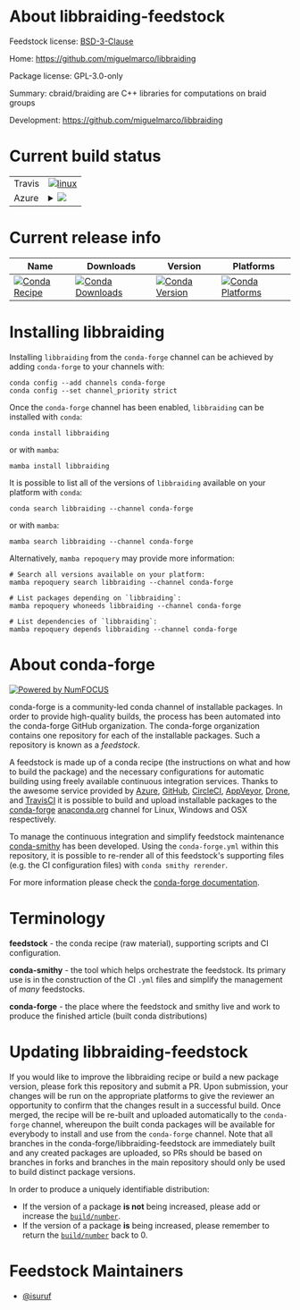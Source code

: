 About libbraiding-feedstock
===========================

Feedstock license: [BSD-3-Clause](https://github.com/conda-forge/libbraiding-feedstock/blob/main/LICENSE.txt)

Home: https://github.com/miguelmarco/libbraiding

Package license: GPL-3.0-only

Summary: cbraid/braiding are C++ libraries for computations on braid groups

Development: https://github.com/miguelmarco/libbraiding

Current build status
====================


<table><tr>
    <td>Travis</td>
    <td>
      <a href="https://app.travis-ci.com/conda-forge/libbraiding-feedstock">
        <img alt="linux" src="https://img.shields.io/travis/com/conda-forge/libbraiding-feedstock/main.svg?label=Linux">
      </a>
    </td>
  </tr>
    
  <tr>
    <td>Azure</td>
    <td>
      <details>
        <summary>
          <a href="https://dev.azure.com/conda-forge/feedstock-builds/_build/latest?definitionId=6925&branchName=main">
            <img src="https://dev.azure.com/conda-forge/feedstock-builds/_apis/build/status/libbraiding-feedstock?branchName=main">
          </a>
        </summary>
        <table>
          <thead><tr><th>Variant</th><th>Status</th></tr></thead>
          <tbody><tr>
              <td>linux_64</td>
              <td>
                <a href="https://dev.azure.com/conda-forge/feedstock-builds/_build/latest?definitionId=6925&branchName=main">
                  <img src="https://dev.azure.com/conda-forge/feedstock-builds/_apis/build/status/libbraiding-feedstock?branchName=main&jobName=linux&configuration=linux%20linux_64_" alt="variant">
                </a>
              </td>
            </tr><tr>
              <td>linux_aarch64</td>
              <td>
                <a href="https://dev.azure.com/conda-forge/feedstock-builds/_build/latest?definitionId=6925&branchName=main">
                  <img src="https://dev.azure.com/conda-forge/feedstock-builds/_apis/build/status/libbraiding-feedstock?branchName=main&jobName=linux&configuration=linux%20linux_aarch64_" alt="variant">
                </a>
              </td>
            </tr><tr>
              <td>linux_ppc64le</td>
              <td>
                <a href="https://dev.azure.com/conda-forge/feedstock-builds/_build/latest?definitionId=6925&branchName=main">
                  <img src="https://dev.azure.com/conda-forge/feedstock-builds/_apis/build/status/libbraiding-feedstock?branchName=main&jobName=linux&configuration=linux%20linux_ppc64le_" alt="variant">
                </a>
              </td>
            </tr><tr>
              <td>osx_64</td>
              <td>
                <a href="https://dev.azure.com/conda-forge/feedstock-builds/_build/latest?definitionId=6925&branchName=main">
                  <img src="https://dev.azure.com/conda-forge/feedstock-builds/_apis/build/status/libbraiding-feedstock?branchName=main&jobName=osx&configuration=osx%20osx_64_" alt="variant">
                </a>
              </td>
            </tr><tr>
              <td>osx_arm64</td>
              <td>
                <a href="https://dev.azure.com/conda-forge/feedstock-builds/_build/latest?definitionId=6925&branchName=main">
                  <img src="https://dev.azure.com/conda-forge/feedstock-builds/_apis/build/status/libbraiding-feedstock?branchName=main&jobName=osx&configuration=osx%20osx_arm64_" alt="variant">
                </a>
              </td>
            </tr>
          </tbody>
        </table>
      </details>
    </td>
  </tr>
</table>

Current release info
====================

| Name | Downloads | Version | Platforms |
| --- | --- | --- | --- |
| [![Conda Recipe](https://img.shields.io/badge/recipe-libbraiding-green.svg)](https://anaconda.org/conda-forge/libbraiding) | [![Conda Downloads](https://img.shields.io/conda/dn/conda-forge/libbraiding.svg)](https://anaconda.org/conda-forge/libbraiding) | [![Conda Version](https://img.shields.io/conda/vn/conda-forge/libbraiding.svg)](https://anaconda.org/conda-forge/libbraiding) | [![Conda Platforms](https://img.shields.io/conda/pn/conda-forge/libbraiding.svg)](https://anaconda.org/conda-forge/libbraiding) |

Installing libbraiding
======================

Installing `libbraiding` from the `conda-forge` channel can be achieved by adding `conda-forge` to your channels with:

```
conda config --add channels conda-forge
conda config --set channel_priority strict
```

Once the `conda-forge` channel has been enabled, `libbraiding` can be installed with `conda`:

```
conda install libbraiding
```

or with `mamba`:

```
mamba install libbraiding
```

It is possible to list all of the versions of `libbraiding` available on your platform with `conda`:

```
conda search libbraiding --channel conda-forge
```

or with `mamba`:

```
mamba search libbraiding --channel conda-forge
```

Alternatively, `mamba repoquery` may provide more information:

```
# Search all versions available on your platform:
mamba repoquery search libbraiding --channel conda-forge

# List packages depending on `libbraiding`:
mamba repoquery whoneeds libbraiding --channel conda-forge

# List dependencies of `libbraiding`:
mamba repoquery depends libbraiding --channel conda-forge
```


About conda-forge
=================

[![Powered by
NumFOCUS](https://img.shields.io/badge/powered%20by-NumFOCUS-orange.svg?style=flat&colorA=E1523D&colorB=007D8A)](https://numfocus.org)

conda-forge is a community-led conda channel of installable packages.
In order to provide high-quality builds, the process has been automated into the
conda-forge GitHub organization. The conda-forge organization contains one repository
for each of the installable packages. Such a repository is known as a *feedstock*.

A feedstock is made up of a conda recipe (the instructions on what and how to build
the package) and the necessary configurations for automatic building using freely
available continuous integration services. Thanks to the awesome service provided by
[Azure](https://azure.microsoft.com/en-us/services/devops/), [GitHub](https://github.com/),
[CircleCI](https://circleci.com/), [AppVeyor](https://www.appveyor.com/),
[Drone](https://cloud.drone.io/welcome), and [TravisCI](https://travis-ci.com/)
it is possible to build and upload installable packages to the
[conda-forge](https://anaconda.org/conda-forge) [anaconda.org](https://anaconda.org/)
channel for Linux, Windows and OSX respectively.

To manage the continuous integration and simplify feedstock maintenance
[conda-smithy](https://github.com/conda-forge/conda-smithy) has been developed.
Using the ``conda-forge.yml`` within this repository, it is possible to re-render all of
this feedstock's supporting files (e.g. the CI configuration files) with ``conda smithy rerender``.

For more information please check the [conda-forge documentation](https://conda-forge.org/docs/).

Terminology
===========

**feedstock** - the conda recipe (raw material), supporting scripts and CI configuration.

**conda-smithy** - the tool which helps orchestrate the feedstock.
                   Its primary use is in the construction of the CI ``.yml`` files
                   and simplify the management of *many* feedstocks.

**conda-forge** - the place where the feedstock and smithy live and work to
                  produce the finished article (built conda distributions)


Updating libbraiding-feedstock
==============================

If you would like to improve the libbraiding recipe or build a new
package version, please fork this repository and submit a PR. Upon submission,
your changes will be run on the appropriate platforms to give the reviewer an
opportunity to confirm that the changes result in a successful build. Once
merged, the recipe will be re-built and uploaded automatically to the
`conda-forge` channel, whereupon the built conda packages will be available for
everybody to install and use from the `conda-forge` channel.
Note that all branches in the conda-forge/libbraiding-feedstock are
immediately built and any created packages are uploaded, so PRs should be based
on branches in forks and branches in the main repository should only be used to
build distinct package versions.

In order to produce a uniquely identifiable distribution:
 * If the version of a package **is not** being increased, please add or increase
   the [``build/number``](https://docs.conda.io/projects/conda-build/en/latest/resources/define-metadata.html#build-number-and-string).
 * If the version of a package **is** being increased, please remember to return
   the [``build/number``](https://docs.conda.io/projects/conda-build/en/latest/resources/define-metadata.html#build-number-and-string)
   back to 0.

Feedstock Maintainers
=====================

* [@isuruf](https://github.com/isuruf/)

